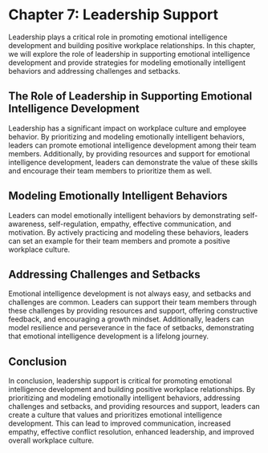 Chapter 7: Leadership Support
=============================

Leadership plays a critical role in promoting emotional intelligence development and building positive workplace relationships. In this chapter, we will explore the role of leadership in supporting emotional intelligence development and provide strategies for modeling emotionally intelligent behaviors and addressing challenges and setbacks.

The Role of Leadership in Supporting Emotional Intelligence Development
-----------------------------------------------------------------------

Leadership has a significant impact on workplace culture and employee behavior. By prioritizing and modeling emotionally intelligent behaviors, leaders can promote emotional intelligence development among their team members. Additionally, by providing resources and support for emotional intelligence development, leaders can demonstrate the value of these skills and encourage their team members to prioritize them as well.

Modeling Emotionally Intelligent Behaviors
------------------------------------------

Leaders can model emotionally intelligent behaviors by demonstrating self-awareness, self-regulation, empathy, effective communication, and motivation. By actively practicing and modeling these behaviors, leaders can set an example for their team members and promote a positive workplace culture.

Addressing Challenges and Setbacks
----------------------------------

Emotional intelligence development is not always easy, and setbacks and challenges are common. Leaders can support their team members through these challenges by providing resources and support, offering constructive feedback, and encouraging a growth mindset. Additionally, leaders can model resilience and perseverance in the face of setbacks, demonstrating that emotional intelligence development is a lifelong journey.

Conclusion
----------

In conclusion, leadership support is critical for promoting emotional intelligence development and building positive workplace relationships. By prioritizing and modeling emotionally intelligent behaviors, addressing challenges and setbacks, and providing resources and support, leaders can create a culture that values and prioritizes emotional intelligence development. This can lead to improved communication, increased empathy, effective conflict resolution, enhanced leadership, and improved overall workplace culture.

